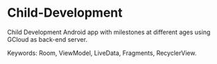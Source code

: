 # Child-Development
Child Development Android app with milestones at different ages using GCloud as back-end server.

Keywords: Room, ViewModel, LiveData, Fragments, RecyclerView.
